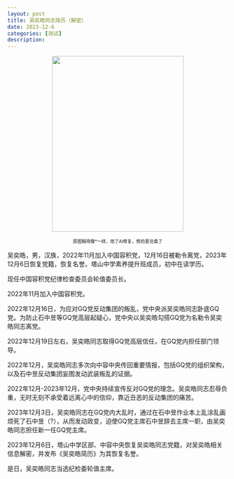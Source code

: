 ```yaml
---
layout: post
title: 吴奕皓同志简历（解密）
date: 2023-12-6
categories: [测试]
description: 
---
```


<p align="center"><img src="https://pic.imgdb.cn/item/65708563c458853aef79545a.jpg" width="300" height="400" border="0"></p>
<p align="center"><font size=1>原图糊得像*一样，用了AI修复，修的更沧桑了</font></p>
吴奕皓，男，汉族，2022年11月加入中国容积党，12月16日被勒令离党，2023年12月6日恢复党籍，恢复名誉。塔山中学素养提升班成员，初中在读学历。

现任中国容积党纪律检查委员会轮值委员长。

2022年11月加入中国容积党。

2022年12月16日，为应对GQ党反动集团的叛乱，党中央派吴奕皓同志卧底GQ党。为防止石中昱等GQ党高层起疑心，党中央以吴奕皓勾搭GQ党为名勒令吴奕皓同志离党。

2022年12月19日左右，吴奕皓同志取得GQ党高层信任，在GQ党内担任部门领导。

2022年12月，吴奕皓同志多次向中容中央传回重要情报，包括GQ党的组织架构，以及石中昱反动集团妄图发动武装叛乱的证据。

2022年12月-2023年12月，党中央持续宣传反对GQ党的理念。吴奕皓同志忍辱负重，无时无刻不承受着远离心中的信仰，靠近丑恶的反动集团的痛苦。

2023年12月3日，吴奕皓同志在GQ党内大乱时，通过在石中昱作业本上乱涂乱画烦死了石中昱（?），从而发动政变，迫使GQ党主席石中昱辞去主席一职，由吴奕皓同志担任新一任GQ党主席。

2023年12月6日，塔山中学区部、中容中央恢复吴奕皓同志党籍，对吴奕皓相关信息解密，并发布《吴奕皓简历》为其恢复名誉。

是日，吴奕皓同志当选纪检委轮值主席。
